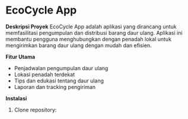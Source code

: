 # EcoCycle App

**Deskripsi Proyek**
EcoCycle App adalah aplikasi yang dirancang untuk memfasilitasi pengumpulan dan distribusi barang daur ulang. Aplikasi ini membantu pengguna menghubungkan dengan penadah lokal untuk mengirimkan barang daur ulang dengan mudah dan efisien.

**Fitur Utama**
- Penjadwalan pengumpulan daur ulang
- Lokasi penadah terdekat
- Tips dan edukasi tentang daur ulang
- Laporan dan tracking pengiriman

**Instalasi**
1. Clone repository:
